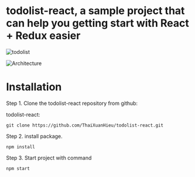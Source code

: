 # todolist-react, a sample project that can help you getting start with React + Redux easier

![todolist](https://user-images.githubusercontent.com/48479522/113238933-ea348f80-92d3-11eb-81cb-9c1e5329e30f.png)


![Architecture](https://user-images.githubusercontent.com/48479522/113115437-a3dd2300-9236-11eb-9777-cfe05cde4f02.png)

# Installation

Step 1. Clone the todolist-react repository from github:

<p> todolist-react: </p>

```
git clone https://github.com/ThaiXuanHieu/todolist-react.git
```

Step 2. install package.
```
npm install
```

Step 3. Start project with command

```
npm start
```